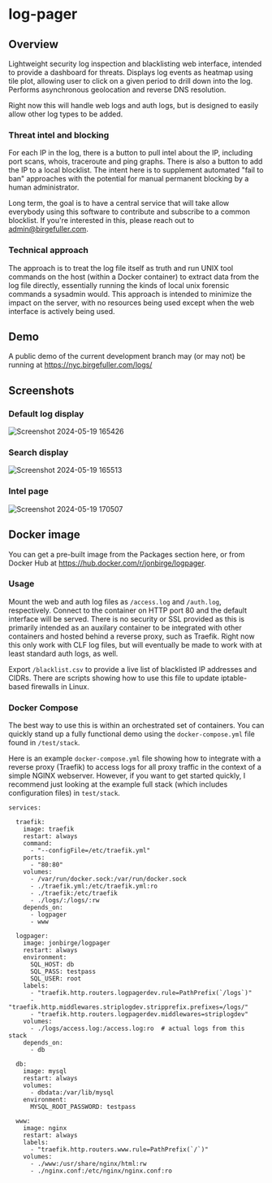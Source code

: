 # log-pager

## Overview

Lightweight security log inspection and blacklisting web interface, intended to provide a dashboard for threats. Displays log events as heatmap using tile plot, allowing user to click on a given period to drill down into the log. Performs asynchronous geolocation and reverse DNS resolution.

Right now this will handle web logs and auth logs, but is designed to easily allow other log types to be added.

### Threat intel and blocking

For each IP in the log, there is a button to pull intel about the IP, including port scans, whois, traceroute and ping graphs. There is also a button to add the IP to a local blocklist. The intent here is to supplement automated "fail to ban" approaches with the potential for manual permanent blocking by a human administrator.

Long term, the goal is to have a central service that will take allow everybody using this software to contribute and subscribe to a common blocklist. If you're interested in this, please reach out to admin@birgefuller.com.

### Technical approach

The approach is to treat the log file itself as truth and run UNIX tool commands on the host (within a Docker container) to extract data from the log file directly, essentially running the kinds of local unix forensic commands a sysadmin would. This approach is intended to minimize the impact on the server, with no resources being used except when the web interface is actively being used.

## Demo

A public demo of the current development branch may (or may not) be running at <https://nyc.birgefuller.com/logs/>

## Screenshots

### Default log display

![Screenshot 2024-05-19 165426](https://github.com/jonbirge/logpager/assets/660566/52c76b9b-dc43-480f-a568-02d4b393b41c)

### Search display

![Screenshot 2024-05-19 165513](https://github.com/jonbirge/logpager/assets/660566/4fb13ee7-2e25-4ef3-816d-0cb2d2919363)

### Intel page

![Screenshot 2024-05-19 170507](https://github.com/jonbirge/logpager/assets/660566/ce08c7b3-111e-489b-815d-52241d9d7087)

## Docker image

You can get a pre-built image from the Packages section here, or from Docker Hub at <https://hub.docker.com/r/jonbirge/logpager>.

### Usage

Mount the web and auth log files as `/access.log` and `/auth.log`, respectively. Connect to the container on HTTP port 80 and the default interface will be served. There is no security or SSL provided as this is primarily intended as an auxilary container to be integrated with other containers and hosted behind a reverse proxy, such as Traefik. Right now this only work with CLF log files, but will eventually be made to work with at least standard auth logs, as well.

Export `/blacklist.csv` to provide a live list of blacklisted IP addresses and CIDRs. There are scripts showing how to use this file to update iptable-based firewalls in Linux.

### Docker Compose

The best way to use this is within an orchestrated set of containers. You can quickly stand up a fully functional demo using the `docker-compose.yml` file found in `/test/stack`.

Here is an example `docker-compose.yml` file showing how to integrate with a reverse proxy (Traefik) to access logs for all proxy traffic in the context of a simple NGINX webserver. However, if you want to get started quickly, I recommend just looking at the example full stack (which includes configuration files) in `test/stack`.

```
services:

  traefik:
    image: traefik
    restart: always
    command:
      - "--configFile=/etc/traefik.yml"
    ports:
      - "80:80"
    volumes:
      - /var/run/docker.sock:/var/run/docker.sock
      - ./traefik.yml:/etc/traefik.yml:ro
      - ./traefik:/etc/traefik
      - ./logs/:/logs/:rw
    depends_on:
      - logpager
      - www

  logpager:
    image: jonbirge/logpager
    restart: always
    environment:
      SQL_HOST: db
      SQL_PASS: testpass
      SQL_USER: root
    labels:
      - "traefik.http.routers.logpagerdev.rule=PathPrefix(`/logs`)"
      - "traefik.http.middlewares.striplogdev.stripprefix.prefixes=/logs/"
      - "traefik.http.routers.logpagerdev.middlewares=striplogdev"
    volumes:
      - ./logs/access.log:/access.log:ro  # actual logs from this stack
    depends_on:
      - db

  db:
    image: mysql
    restart: always
    volumes:
      - dbdata:/var/lib/mysql
    environment:
      MYSQL_ROOT_PASSWORD: testpass

  www:
    image: nginx
    restart: always
    labels:
      - "traefik.http.routers.www.rule=PathPrefix(`/`)"
    volumes:
      - ./www:/usr/share/nginx/html:rw
      - ./nginx.conf:/etc/nginx/nginx.conf:ro
```
